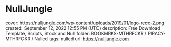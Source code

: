 # NullJungle

cover: https://nulljungle.com/wp-content/uploads/2019/01/logo-reco-2.png
created: September 12, 2022 12:55 PM (UTC)
description: Free Download Template, Scripts, Stock and Null
folder: BOOKMRKS-MTHRFCKR / PIRACY-MTHRFCKR / Nulled
tags: nulled
url: https://nulljungle.com
